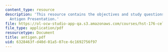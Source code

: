 ```yaml
---
content_type: resource
description: 'This resource contains the objectives and study questions for the topic:
  Antigen Presentation.'
file: https://ol-ocw-studio-app-qa.s3.amazonaws.com/courses/hst-176-cellular-and-molecular-immunology-fall-2005/6328463fd40d01a507ce6c1692756f97_antigen.pdf
file_type: application/pdf
resourcetype: Document
title: antigen.pdf
uid: 6328463f-d40d-01a5-07ce-6c1692756f97
---
```

